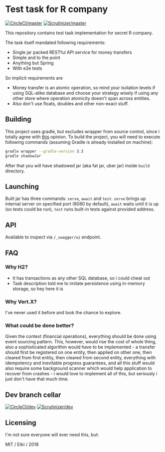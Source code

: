 # Test task for R company

[![CircleCI/master](https://img.shields.io/circleci/project/github/etki/revolving-skill-check/master.svg?style=flat-square)](https://circleci.com/gh/etki/java-event-sourcing/tree/master)
[![Scrutinizer/master](https://img.shields.io/scrutinizer/g/etki/revolving-skill-check/master.svg?style=flat-square)](https://scrutinizer-ci.com/g/etki/revolving-skill-check/?branch=master)

This repository contains test task implementation for secret R company.

The task itself mandated following requirements:

- Single jar packed RESTful API service for money transfers
- Simple and to the point
- Anything but Spring
- With e2e tests

So implicit requirements are

- Money transfer is an atomic operation, so mind your isolation levels
if using SQL-alike database and choose your strategy wisely if using any 
other store where operation atomicity doesn't span across entities.
- Also don't use floats, doubles and other non-exact stuff.

## Building

This project uses gradle, but excludes wrapper from source control,
since i totally agree with [this](https://stackoverflow.com/a/42044733/2908793)
opinion. To build the project, you will need to execute following 
commands (assuming Gradle is already installed on machine):

```bash
gradle wrapper --gradle-version 3.3
gradle shadowJar
```

After that you will have shadowed jar (aka fat jar, uber jar) inside 
`build` directory.

## Launching

Built jar has three commands: `serve`, `await` and `test`. `serve`
brings up internal server on specified port (8080 by default), `await`
waits until it is up (so tests could be run), `test` runs built-in 
tests against provided address.

## API

Available to inspect via `/_swagger/ui` endpoint.

## FAQ

### Why H2?

- It has transactions as any other SQL database, so i could cheat out
- Task description told me to imitate persistence using in-memory 
storage, so hey here it is

### Why Vert.X?

I've never used it before and took the chance to explore.

### What could be done better?

Given the context (financial operations), everything should be done
using event sourcing pattern. This, however, would rise the cost of 
whole thing, also a sophisticated algorithm would have to be 
implemented - a transfer should first be registered on one entity,
then applied on other one, then cleared from first entity, then cleared
from second entity, everything with idempotency and inevitable progress 
guarantees, and all this stuff would also require some background 
scanner which would help application to recover from crashes - i would 
love to implement all of this, but seriously i just don't have that much
time.

## Dev branch cellar

[![CircleCI/dev](https://img.shields.io/circleci/project/github/etki/revolving-skill-check/dev.svg?style=flat-square)](https://circleci.com/gh/etki/java-event-sourcing/tree/dev)
[![Scrutinizer/dev](https://img.shields.io/scrutinizer/g/etki/revolving-skill-check/dev.svg?style=flat-square)](https://scrutinizer-ci.com/g/etki/revolving-skill-check/?branch=dev)

## Licensing

I'm not sure everyone will ever need this, but:

MIT / Etki / 2018

